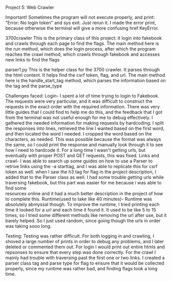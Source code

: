 Project 5: Web Crawler

Important! Sometimes the program will not execute properly, and print: "Error: No login token" and sys exit. Just rerun it.
I made the error print, because otherwise the terminal will give a more confusing href KeyError.

3700crawler
This is the primary class of this project: it login into fakebook and crawls through each page to find the flags. The main method 
here is the run method, which does the login process, after which the program reaches the crawl method, which crawls through 
fakebook and accesses new links to find the flags

parser1.py
This is the helper class for the 3700 crawler. It parses through the html content. It helps find the csrf token, flag, and url.
The main method here is the handle_start_tag method, which parses the information based on the tag and the parse_type

Challenges faced:
Login-
I spent a lot of time trying to login to Fakebook. The requests were very particular, and it was difficult to construct the
requests in the exact order with the required information. There was very little guides that I could find to help me do this,
and the feedback that I got from the terminal was not useful enough for me to debug effectively. I gathered the needed 
information for making requests by hardcoding: I split the responses into lines, retrieved the line I wanted based on the first 
word, and then located the word I needed. I cropped the word based on the characters, as needed. This was possible because the 
format was always the same, so I could print the response and manually look through it to see how I need to hardcode it. For a 
long time I wasn't getting urls, but eventually with proper POST and GET requests, this was fixed. 
Links and crawl-
I was able to search up some guides on how to use a Parser to retrive links using the -a starttag, and I was able to replicate 
this for csrf token as well. when I saw the h3 tag for flag in the project description, I added that to the Parser class as well.
I had some trouble getting urls while traversing fakebook, but this part was easier for me because i was able to find some  
resources online and it had a much better description in the project of how to complete this. 
Runtime(used to take like 40 minutes)-
Runtime was absolutely abmyssal though. To improve the runtime, I tried printing each time it looked for a url and each time it 
found it. It used to be like 5 to 15 times, so I tried some different methods like removing the url after use, but it barely 
helped. So I just used random, since going though the urls in order was taking sooo long.

Testing:
Testing was rather difficult. For both logging in and crawling, I shoved a large number of prints in order to debug any problems, and I later deleted or commented them out. For login I would print out entire htmls and repsonses to ensure that every step was done correctly. For the crawl I mainly had trouble with traversing past the first one or two links. I created a parser class tag and parse type for flag to ensure that it would be collected properly, since my runtime was rather bad, and finding flags took a long time. 
